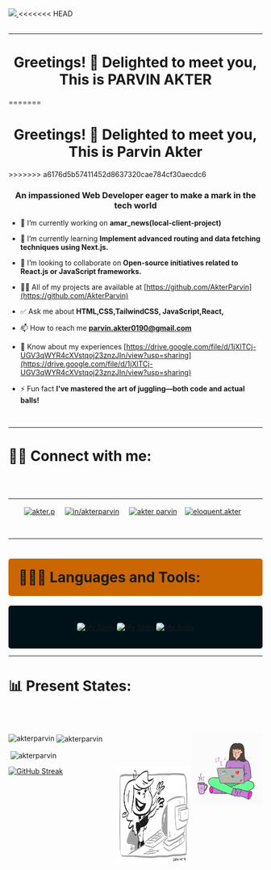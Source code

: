 <a href="https://www.facebook.com/mirhussainmurtaza/">
<img src="./assets/banner.gif" />
</a>
<<<<<<< HEAD
<br><br><hr>
<h1 align="center">Greetings! 👋 Delighted to meet you,<br> This is PARVIN AKTER</h1>
=======

#
<h1 align="center">Greetings! 👋 Delighted to meet you,<br> This is Parvin Akter</h1>
>>>>>>> a6176d5b57411452d8637320cae784cf30aecdc6
<h3 align="center">An impassioned Web Developer eager to make a mark in the tech world </h3>


- 🔭 I’m currently working on **amar_news(local-client-project)**

- 🌱 I’m currently learning **Implement advanced routing and data fetching techniques using Next.js.**

- 👯 I’m looking to collaborate on **Open-source initiatives related to React.js or JavaScript frameworks.**

- 👨‍💻 All of my projects are available at [https://github.com/AkterParvin](https://github.com/AkterParvin)

- ✅ Ask me about **HTML,CSS,TailwindCSS, JavaScript,React,**

- 📫 How to reach me **parvin.akter0190@gmail.com**

- 📄 Know about my experiences [https://drive.google.com/file/d/1jXlTCj-UGV3qWYR4cXVstqoj23znzJIn/view?usp=sharing](https://drive.google.com/file/d/1jXlTCj-UGV3qWYR4cXVstqoj23znzJIn/view?usp=sharing)

- ⚡ Fun fact **I've mastered the art of juggling—both code and actual balls!**

<br>
<hr>
<h1 align="left">🤝🏻 Connect with me:  </h1> <br><br><hr>
<p align="center">
<a href="https://dev.to/akter.p" target="blank"><img align="center" src="https://raw.githubusercontent.com/rahuldkjain/github-profile-readme-generator/master/src/images/icons/Social/devto.svg" alt="akter.p" height="50" width="50" /></a>
&nbsp; &nbsp;
<a href="https://linkedin.com/in/in/akterparvin" target="blank"><img align="center" src="https://raw.githubusercontent.com/rahuldkjain/github-profile-readme-generator/master/src/images/icons/Social/linked-in-alt.svg" alt="in/akterparvin" height="50" width="50" /></a>
&nbsp; &nbsp;
<a href="https://stackoverflow.com/users/akter parvin" target="blank"><img align="center" src="https://raw.githubusercontent.com/rahuldkjain/github-profile-readme-generator/master/src/images/icons/Social/stack-overflow.svg" alt="akter parvin" height="50" width="50" /></a>&nbsp; &nbsp;
<a href="https://fb.com/eloquent.akter" target="blank"><img align="center" src="https://raw.githubusercontent.com/rahuldkjain/github-profile-readme-generator/master/src/images/icons/Social/facebook.svg" alt="eloquent.akter" height="50" width="50" /></a>&nbsp; &nbsp;
</p>





<!-- First row of icons -->
<p align="center">

<br><hr>
<h1 align="left" style="background-color: #ca6702; border-radius: 5px; margin: 0px ,25px; padding: 20px;  ">👨🏻‍💻 Languages and Tools:</h1>
<div style="background-color: #001219; border-radius: 5px; padding: 20px;  ">
<p align="center">
<a href="https://skillicons.dev">
    <img src="https://skillicons.dev/icons?i=html,css,tailwind,bootstrap,mui" alt="My Skills" width="590" height="150" style=" border-radius: 5px; margin: 20px, 5px; ">
</a>
<a href="https://skillicons.dev">
    <img src="https://skillicons.dev/icons?i=js,react,nextjs,mongodb,express" alt="My Skills" width="590" height="150" style=" border-radius: 5px; margin: 20px, 5px; ">
</a>
<a href="https://skillicons.dev">
    <img src="https://skillicons.dev/icons?i=nodejs,firebase,figma,vite" alt="My Skills"width="520" height="150" style=" border-radius: 5px; margin: 20px ,5px; ">
</a>
</p>
</div>





<p align="left">
  <hr>
<h1 align="left">📊 Present States:  </h1> <br><br>


<p><img align="left" src="https://github-readme-stats.vercel.app/api/top-langs?username=AkterParvin&show_icons=true&locale=en&layout=compact" alt="akterparvin" /></p>
<p><img align="right" src="./assets/giphy[1] (5).gif" alt="akterparvin"  width="140" height="140"/></p>
<p>&nbsp;<img align="center" src="https://github-readme-stats.vercel.app/api?username=AkterParvin&show_icons=true&locale=en" alt="akterparvin" /></p>
<p>&nbsp;<img align="center" src="https://api.githubtrends.io/user/svg/AkterParvin/repos?time_range=one_year&theme=dark" alt="akterparvin" /></p><p><img align="right" src="./assets/giphy[1] (6).gif" alt="akterparvin" width="150" height="190"/></p>

<a href="https://git.io/streak-stats"><img src="https://github-readme-streak-stats.herokuapp.com?user=AkterParvin&theme=monokai&border_radius=8&date_format=j%20M%5B%20Y%5D&card_width=500" alt="GitHub Streak" /></a>